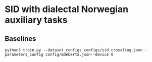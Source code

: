 # SID with dialectal Norwegian auxiliary tasks

## Baselines

```
python3 train.py --dataset_configs configs/sid_crossling.json -parameters_config config/mdeberta.json--device 0
```

